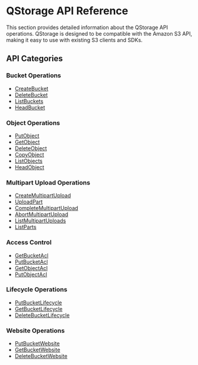 # QStorage API Reference

This section provides detailed information about the QStorage API operations. QStorage is designed to be compatible with the Amazon S3 API, making it easy to use with existing S3 clients and SDKs.

## API Categories

### Bucket Operations
- [CreateBucket](/docs/api/q-storage/api-reference/bucket-operations/create-bucket)
- [DeleteBucket](/docs/api/q-storage/api-reference/bucket-operations/delete-bucket)
- [ListBuckets](/docs/api/q-storage/api-reference/bucket-operations/list-buckets)
- [HeadBucket](/docs/api/q-storage/api-reference/bucket-operations/head-bucket)

### Object Operations
- [PutObject](/docs/api/q-storage/api-reference/object-operations/put-object)
- [GetObject](/docs/api/q-storage/api-reference/object-operations/get-object)
- [DeleteObject](/docs/api/q-storage/api-reference/object-operations/delete-object)
- [CopyObject](/docs/api/q-storage/api-reference/object-operations/copy-object)
- [ListObjects](/docs/api/q-storage/api-reference/object-operations/list-objects)
- [HeadObject](/docs/api/q-storage/api-reference/object-operations/head-object)

### Multipart Upload Operations
- [CreateMultipartUpload](/docs/api/q-storage/api-reference/multipart-operations/create-multipart-upload)
- [UploadPart](/docs/api/q-storage/api-reference/multipart-operations/upload-part)
- [CompleteMultipartUpload](/docs/api/q-storage/api-reference/multipart-operations/complete-multipart-upload)
- [AbortMultipartUpload](/docs/api/q-storage/api-reference/multipart-operations/abort-multipart-upload)
- [ListMultipartUploads](/docs/api/q-storage/api-reference/multipart-operations/list-multipart-uploads)
- [ListParts](/docs/api/q-storage/api-reference/multipart-operations/list-parts)

### Access Control
- [GetBucketAcl](/docs/api/q-storage/api-reference/bucket-operations/get-bucket-acl)
- [PutBucketAcl](/docs/api/q-storage/api-reference/bucket-operations/put-bucket-acl)
- [GetObjectAcl](/docs/api/q-storage/api-reference/object-operations/get-object-acl)
- [PutObjectAcl](/docs/api/q-storage/api-reference/object-operations/put-object-acl)

### Lifecycle Operations
- [PutBucketLifecycle](/docs/api/q-storage/api-reference/bucket-operations/put-bucket-lifecycle)
- [GetBucketLifecycle](/docs/api/q-storage/api-reference/bucket-operations/get-bucket-lifecycle)
- [DeleteBucketLifecycle](/docs/api/q-storage/api-reference/bucket-operations/delete-bucket-lifecycle)

<!-- ### Analytics and Metrics
- [GetBucketMetrics](analytics-metrics/get-bucket-metrics)
- [PutBucketMetrics](analytics-metrics/put-bucket-metrics)
- [ListBucketMetrics](analytics-metrics/list-bucket-metrics)
- [DeleteBucketMetrics](analytics-metrics/delete-bucket-metrics) -->

<!-- ### Notification Operations
- [PutBucketNotification](notification-operations/put-bucket-notification)
- [GetBucketNotification](notification-operations/get-bucket-notification) -->

### Website Operations
- [PutBucketWebsite](/docs/api/q-storage/api-reference/bucket-operations/put-bucket-website)
- [GetBucketWebsite](/docs/api/q-storage/api-reference/bucket-operations/get-bucket-website)
- [DeleteBucketWebsite](/docs/api/q-storage/api-reference/bucket-operations/delete-bucket-website) 